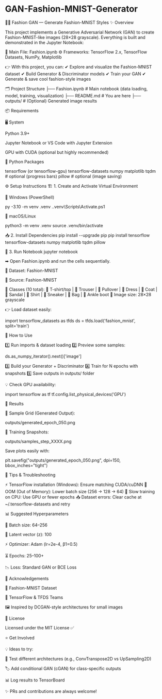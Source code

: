 # GAN-Fashion-MNIST-Generator

🧵👗 Fashion GAN — Generate Fashion-MNIST Styles
✨ Overview

This project implements a Generative Adversarial Network (GAN) to create Fashion-MNIST-like images (28×28 grayscale).
Everything is built and demonstrated in the Jupyter Notebook:

📂 Main File: Fashion.ipynb
⚙ Frameworks: TensorFlow 2.x, TensorFlow Datasets, NumPy, Matplotlib

👉 With this project, you can:
✔ Explore and visualize the Fashion-MNIST dataset
✔ Build Generator & Discriminator models
✔ Train your GAN
✔ Generate & save cool fashion-style images

🗂 Project Structure
├── Fashion.ipynb     # Main notebook (data loading, model, training, visualization)
├── README.md         # You are here
├── outputs/          # (Optional) Generated image results

📦 Requirements

🖥 System

Python 3.9+

Jupyter Notebook or VS Code with Jupyter Extension

GPU with CUDA (optional but highly recommended)

📌 Python Packages

tensorflow (or tensorflow-gpu)
tensorflow-datasets
numpy
matplotlib
tqdm          # optional (progress bars)
pillow        # optional (image saving)

⚙ Setup Instructions
🏗 1. Create and Activate Virtual Environment

🔹 Windows (PowerShell)

py -3.10 -m venv .venv
.\.venv\Scripts\Activate.ps1


🔹 macOS/Linux

python3 -m venv .venv
source .venv/bin/activate

📥 2. Install Dependencies
pip install --upgrade pip
pip install tensorflow tensorflow-datasets numpy matplotlib tqdm pillow

🚀 3. Run Notebook
jupyter notebook


➡ Open Fashion.ipynb and run the cells sequentially.

🧰 Dataset: Fashion-MNIST

📌 Source: Fashion-MNIST

📌 Classes (10 total): 👕 T-shirt/top | 👖 Trouser | 🧥 Pullover | 👗 Dress | 🧥 Coat | 👡 Sandal | 👔 Shirt | 👟 Sneaker | 👜 Bag | 👢 Ankle boot
📌 Image size: 28×28 grayscale

👉 Load dataset easily:

import tensorflow_datasets as tfds
ds = tfds.load('fashion_mnist', split='train')

🚀 How to Use

1️⃣ Run imports & dataset loading
2️⃣ Preview some samples:

ds.as_numpy_iterator().next()['image']


3️⃣ Build your Generator + Discriminator
4️⃣ Train for N epochs with snapshots
5️⃣ Save outputs in outputs/ folder

💡 Check GPU availability:

import tensorflow as tf
tf.config.list_physical_devices('GPU')

🧪 Results

🎨 Sample Grid (Generated Output):

outputs/generated_epoch_050.png


📸 Training Snapshots:

outputs/samples_step_XXXX.png


Save plots easily with:

plt.savefig("outputs/generated_epoch_050.png", dpi=150, bbox_inches="tight")

🔧 Tips & Troubleshooting

⚡ TensorFlow installation (Windows): Ensure matching CUDA/cuDNN
💾 OOM (Out of Memory): Lower batch size (256 → 128 → 64)
🐢 Slow training on CPU: Use GPU or fewer epochs
📥 Dataset errors: Clear cache at ~/.tensorflow-datasets and retry

📊 Suggested Hyperparameters

🧩 Batch size: 64–256

🎲 Latent vector (z): 100

⚡ Optimizer: Adam (lr=2e-4, β1=0.5)

⏳ Epochs: 25–100+

📉 Loss: Standard GAN or BCE Loss

🙌 Acknowledgements

👕 Fashion-MNIST Dataset

🔬 TensorFlow & TFDS Teams

🖼 Inspired by DCGAN-style architectures for small images

📜 License

Licensed under the MIT License ✅

⭐ Get Involved

💡 Ideas to try:

🔄 Test different architectures (e.g., ConvTranspose2D vs UpSampling2D)

🏷 Add conditional GAN (cGAN) for class-specific outputs

📊 Log results to TensorBoard

✨ PRs and contributions are always welcome!
